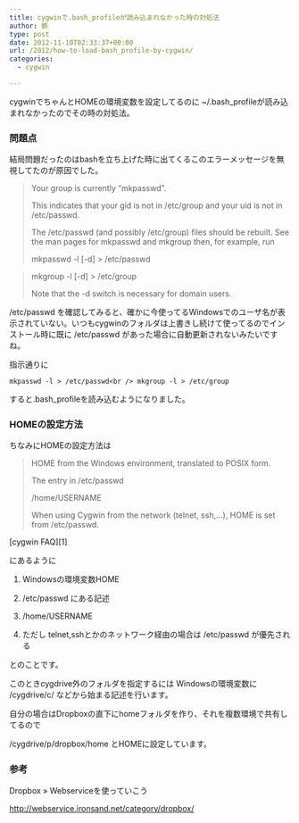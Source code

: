 ```yaml
---
title: cygwinで.bash_profileが読み込まれなかった時の対処法
author: 鉄
type: post
date: 2012-11-10T02:33:37+00:00
url: /2012/how-to-load-bash_profile-by-cygwin/
categories:
  - cygwin

---
```

cygwinでちゃんとHOMEの環境変数を設定してるのに ~/.bash_profileが読み込まれなかったのでその時の対処法。

### 問題点

結局問題だったのはbashを立ち上げた時に出てくるこのエラーメッセージを無視してたのが原因でした。

> Your group is currently &#8220;mkpasswd&#8221;.
> 
> This indicates that your gid is not in /etc/group and your uid is not in /etc/passwd.
> 
> The /etc/passwd (and possibly /etc/group) files should be rebuilt. See the man pages for mkpasswd and mkgroup then, for example, run
> 
> mkpasswd -l [-d] > /etc/passwd
  
> mkgroup -l [-d] > /etc/group
> 
> Note that the -d switch is necessary for domain users.

/etc/passwd を確認してみると、確かに今使ってるWindowsでのユーザ名が表示されていない。いつもcygwinのフォルダは上書きし続けて使ってるのでインストール時に既に /etc/passwd があった場合に自動更新されないみたいですね。

指示通りに
  
`mkpasswd -l > /etc/passwd<br />
mkgroup -l > /etc/group`
  
すると.bash_profileを読み込むようになりました。

### HOMEの設定方法

ちなみにHOMEの設定方法は

> HOME from the Windows environment, translated to POSIX form.
> 
> The entry in /etc/passwd
> 
> /home/USERNAME
> 
> When using Cygwin from the network (telnet, ssh,&#8230;), HOME is set from /etc/passwd.

[cygwin FAQ][1]
  
にあるように

1. Windowsの環境変数HOME
  
2. /etc/passwd にある記述
  
3. /home/USERNAME
  
4. ただし telnet,sshとかのネットワーク経由の場合は /etc/passwd が優先される

とのことです。

このときcygdrive外のフォルダを指定するには Windowsの環境変数に /cygdrive/c/ などから始まる記述を行います。

自分の場合はDropboxの直下にhomeフォルダを作り、それを複数環境で共有してるので
  
/cygdrive/p/dropbox/home とHOMEに設定しています。

### 参考

Dropbox » Webserviceを使っていこう
  
<http://webservice.ironsand.net/category/dropbox/>


